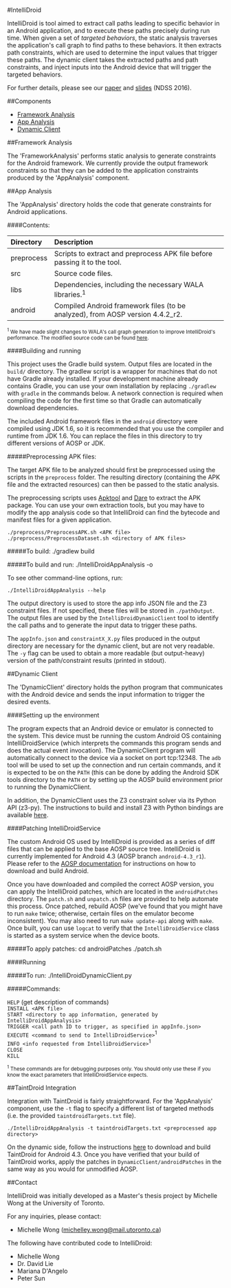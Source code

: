 #IntelliDroid

IntelliDroid is tool aimed to extract call paths leading to specific behavior in an Android application, and to execute these paths precisely during run time.  When given a set of *targeted behaviors*, the static analysis traverses the application's call graph to find paths to these behaviors.  It then extracts path constraints, which are used to determine the input values that trigger these paths.  The dynamic client takes the extracted paths and path constraints, and inject inputs into the Android device that will trigger the targeted behaviors.

For further details, please see our [paper](http://www.eecg.toronto.edu/~lie/papers/mwong_ndss2016.pdf) and [slides](http://miwong.me/files/intellidroid_ndss2016_slides.pdf) (NDSS 2016).

##Components

* [Framework Analysis](#framework-analysis)
* [App Analysis](#app-analysis)
* [Dynamic Client](#dynamic-client)


##Framework Analysis 

The 'FrameworkAnalysis' performs static analysis to generate constraints for the Android framework.  We currently provide the output framework constraints so that they can be added to the application constraints produced by the 'AppAnalysis' component.  


##App Analysis

The 'AppAnalysis' directory holds the code that generate constraints for Android applications.

####Contents: 

| Directory   | Description                                                                                | 
|:------------|:-------------------------------------------------------------------------------------------| 
| preprocess  | Scripts to extract and preprocess APK file before passing it to the tool.                  | 
| src         | Source code files.                                                                         | 
| libs        | Dependencies, including the necessary WALA libraries.<sup>1</sup>                          | 
| android     | Compiled Android framework files (to be analyzed), from AOSP version 4.4.2_r2.             | 

<sub><sup>1</sup> We have made slight changes to WALA's call graph generation to improve IntelliDroid's performance.  The modified source code can be found [here](https://github.com/miwong/WALA/tree/R_1.3.6_ANDROID_LISTENER).</sub>  

####Building and running

This project uses the Gradle build system.  Output files are located in the `build/` directory.  The gradlew script is a wrapper for machines that do not have Gradle already installed.  If your development machine already contains Gradle, you can use your own installation by replacing `./gradlew` with `gradle` in the commands below.  A network connection is required when compiling the code for the first time so that Gradle can automatically download dependencies.  

The included Android framework files in the `android` directory were compiled using JDK 1.6, so it is recommended that you use the compiler and runtime from JDK 1.6.  You can replace the files in this directory to try different versions of AOSP or JDK.  

#####Preprocessing APK files: 

The target APK file to be analyzed should first be preprocessed using the scripts in the `preprocess` folder.  The resulting directory (containing the APK file and the extracted resources) can then be passed to the static analysis.  

The preprocessing scripts uses [Apktool](http://ibotpeaches.github.io/Apktool/) and [Dare](http://siis.cse.psu.edu/dare/) to extract the APK package.  You can use your own extraction tools, but you may have to modify the app analysis code so that IntelliDroid can find the bytecode and manifest files for a given application.  
  
    ./preprocess/PreprocessAPK.sh <APK file>
    ./preprocess/PreprocessDataset.sh <directory of APK files>

#####To build: 
    ./gradlew build  

#####To build and run: 
    ./IntelliDroidAppAnalysis -o <output directory> <preprocessed app directory>
  
  
To see other command-line options, run:  

    ./IntelliDroidAppAnalysis --help
  
  
The output directory is used to store the app info JSON file and the Z3 constraint files.  If not specified, these files will be stored in `./pathOutput`.  The output files are used by the `IntelliDroidDynamicClient` tool to identify the call paths and to generate the input data to trigger these paths.  

The `appInfo.json` and `constraintX_X.py` files produced in the output directory are necessary for the dynamic client, but are not very readable.  The `-y` flag can be used to obtain a more readable (but output-heavy) version of the path/constraint results (printed in stdout).  


##Dynamic Client

The 'DynamicClient' directory holds the python program that communicates with the Android device and sends the input information to trigger the desired events.

####Setting up the environment

The program expects that an Android device or emulator is connected to the system.  This device must be running the custom Android OS containing IntelliDroidService (which interprets the commands this program sends and does the actual event invocation).  The DynamicClient program will automatically connect to the device via a socket on port tcp:12348.  The `adb` tool will be used to set up the connection and run certain commands, and it is expected to be on the `PATH` (this can be done by adding the Android SDK tools directory to the `PATH` or by setting up the AOSP build environment prior to running the DynamicClient.  

In addition, the DynamicClient uses the Z3 constraint solver via its Python API (z3-py).  The instructions to build and install Z3 with Python bindings are available [here](https://github.com/Z3Prover/z3).  

####Patching IntelliDroidService

The custom Android OS used by IntelliDroid is provided as a series of diff files that can be applied to the base AOSP source tree.  IntelliDroid is currently implemented for Android 4.3 (AOSP branch `android-4.3_r1`).  Please refer to the [AOSP documentation](https://source.android.com/source/requirements.html) for instructions on how to download and build Android.  

Once you have downloaded and compiled the correct AOSP version, you can apply the IntelliDroid patches, which are located in the `androidPatches` directory.  The `patch.sh` and `unpatch.sh` files are provided to help automate this process.  Once patched, rebuild AOSP (we've found that you might have to run `make` twice; otherwise, certain files on the emulator become inconsistent).  You may also need to run `make update-api` along with `make`.  Once built, you can use `logcat` to verify that the `IntelliDroidService` class is started as a system service when the device boots.  

#####To apply patches:
    cd androidPatches
    ./patch.sh <path to AOSP directory>

####Running

#####To run: 
    ./IntelliDroidDynamicClient.py

#####Commands:

`HELP` (get description of commands)  
`INSTALL <APK file>`  
`START <directory to app information, generated by IntelliDroidAppAnalysis>`  
`TRIGGER <call path ID to trigger, as specified in appInfo.json>`  
`EXECUTE <command to send to IntelliDroidService>`<sup>1</sup>  
`INFO <info requested from IntelliDroidService>`<sup>1</sup>  
`CLOSE`  
`KILL`  

<sub><sup>1</sup> These commands are for debugging purposes only.  You should only use these if you know the exact parameters that IntelliDroidService expects.</sub>  


##TaintDroid Integration

Integration with TaintDroid is fairly straightforward.  For the 'AppAnalysis' component, use the `-t` flag to specify a different list of targeted methods (i.e. the provided `taintdroidTargets.txt` file).

    ./IntelliDroidAppAnalysis -t taintdroidTargets.txt <preprocessed app directory>

On the dynamic side, follow the instructions [here](http://www.appanalysis.org/download.html) to download and build TaintDroid for Android 4.3.  Once you have verified that your build of TaintDroid works, apply the patches in `DynamicClient/androidPatches` in the same way as you would for unmodified AOSP.  


##Contact

IntelliDroid was initially developed as a Master's thesis project by Michelle Wong at the University of Toronto.  
  
For any inquiries, please contact:
* Michelle Wong (michelley.wong@mail.utoronto.ca)

The following have contributed code to IntelliDroid:
* Michelle Wong
* Dr. David Lie
* Mariana D'Angelo
* Peter Sun

